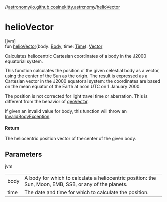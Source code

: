 //[astronomy](../../index.md)/[io.github.cosinekitty.astronomy](index.md)/[helioVector](helio-vector.md)

# helioVector

[jvm]\
fun [helioVector](helio-vector.md)(body: [Body](-body/index.md), time: [Time](-time/index.md)): [Vector](-vector/index.md)

Calculates heliocentric Cartesian coordinates of a body in the J2000 equatorial system.

This function calculates the position of the given celestial body as a vector, using the center of the Sun as the origin.  The result is expressed as a Cartesian vector in the J2000 equatorial system: the coordinates are based on the mean equator of the Earth at noon UTC on 1 January 2000.

The position is not corrected for light travel time or aberration. This is different from the behavior of [geoVector](geo-vector.md).

If given an invalid value for body, this function will throw an [InvalidBodyException](-invalid-body-exception/index.md).

#### Return

The heliocentric position vector of the center of the given body.

## Parameters

jvm

| | |
|---|---|
| body | A body for which to calculate a heliocentric position:     the Sun, Moon, EMB, SSB, or any of the planets. |
| time | The date and time for which to calculate the position. |
